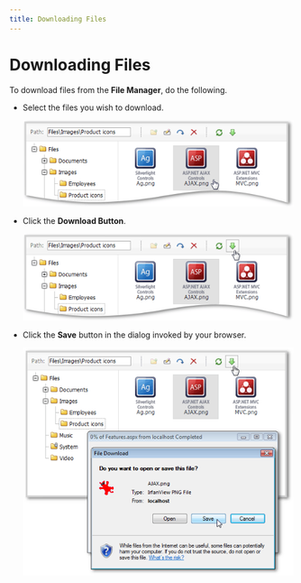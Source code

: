 ```yaml
---
title: Downloading Files
---
```

# Downloading Files
To download files from the **File Manager**, do the following.
* Select the files you wish to download.
	
	![ASPxFileManager-download1.png](../../images/Img16440.png)
* Click the **Download Button**.
	
	![ASPxFileManager-download2.png](../../images/Img16442.png)
* Click the **Save** button in the dialog invoked by your browser. 
	
	![ASPxFileManager-download3.png](../../images/Img16443.png)